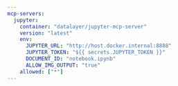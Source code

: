 ```yaml
---
mcp-servers:
  jupyter:
    container: "datalayer/jupyter-mcp-server"
    version: "latest"
    env:
      JUPYTER_URL: "http://host.docker.internal:8888"
      JUPYTER_TOKEN: "${{ secrets.JUPYTER_TOKEN }}"
      DOCUMENT_ID: "notebook.ipynb"
      ALLOW_IMG_OUTPUT: "true"
    allowed: ["*"]
---
```


<!--

# Jupyter Notebook MCP Server
# Manipulate Jupyter notebooks and execute code cells

Provides integration with Jupyter servers to run code cells, manage notebooks,
and visualize data using the Jupyter MCP Server.

Documentation: https://pypi.org/project/jupyter-mcp-server/

Available tools:
  - execute_cell: Execute code in a notebook cell
  - get_cell_output: Retrieve output from executed cells
  - create_notebook: Create new Jupyter notebooks
  - list_notebooks: List available notebooks
  - get_notebook_content: Read notebook contents

Configuration:
  The server connects to a Jupyter server instance using the provided URL and token.
  Set DOCUMENT_ID to specify the default notebook to work with.
  Enable ALLOW_IMG_OUTPUT to support image outputs from cells.

Setup:
  1. Start a Jupyter server locally or remotely
  2. Generate a Jupyter token for authentication
  3. Add the following secrets to your GitHub repository:
     - JUPYTER_TOKEN: Your Jupyter server authentication token

  4. Include in Your Workflow:
     imports:
       - shared/mcp/jupyter.md

Connection:
  The server connects to Jupyter via the JUPYTER_URL (default: http://host.docker.internal:8888)
  which allows Docker containers to access services running on the host machine.

Security:
  - Store the JUPYTER_TOKEN as a GitHub secret
  - Ensure your Jupyter server is properly secured
  - Consider network restrictions if running in production

Example Usage:
  Create a Jupyter notebook that analyzes repository data and generates visualizations.
  Execute Python code cells to process data and create charts.

Usage:
  imports:
    - shared/mcp/jupyter.md

-->
